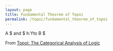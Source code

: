 ```yaml
---
layout: page
title: Fundamental Theorem of Topoi
permalink: /topoi/fundamental_theorem_of_topoi
---
```

A $ and $ h:Yto B $ 


From [Topoi: The Categorical Analysis of Logic](https://mathgloss.github.io/MathGloss/topoi.html)